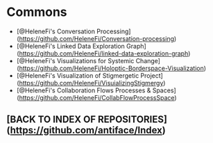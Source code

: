 Commons
=======
* [@HeleneFi's Conversation Processing] (https://github.com/HeleneFi/Conversation-processing)
* [@HeleneFi's Linked Data Exploration Graph] (https://github.com/HeleneFi/linked-data-exploration-graph)
* [@HeleneFi's Visualizations for Systemic Change] (https://github.com/HeleneFi/Holoptic-Borderspace-Visualization)
* [@HeleneFi's Visualization of Stigmergetic Project] (https://github.com/HeleneFi/VisuializingStigmergy)
* [@HeleneFi's Collaboration Flows Processes & Spaces] (https://github.com/HeleneFi/CollabFlowProcessSpace)

## [BACK TO INDEX OF REPOSITORIES] (https://github.com/antiface/Index)
